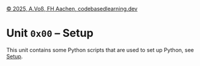 [© 2025, A.Voß, FH Aachen, codebasedlearning.dev](mailto:info@codebasedlearning.dev)

# Unit `0x00` – Setup

This unit contains some Python scripts that are used to set up Python, see [Setup](../docs/python_setup.pdf).

